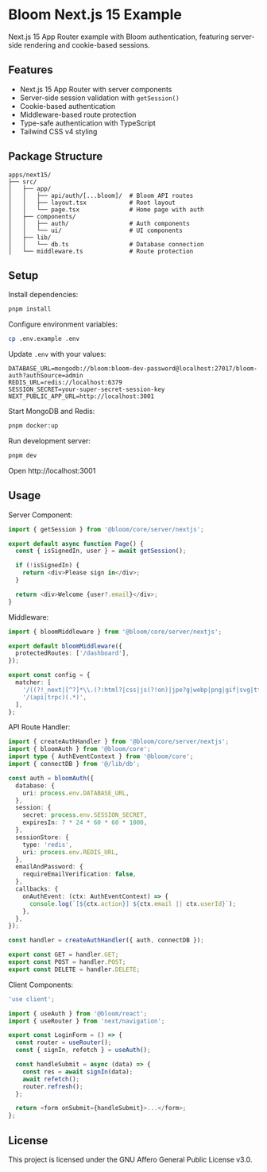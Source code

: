 # Bloom Next.js 15 Example

Next.js 15 App Router example with Bloom authentication, featuring server-side rendering and cookie-based sessions.

## Features

- Next.js 15 App Router with server components
- Server-side session validation with `getSession()`
- Cookie-based authentication
- Middleware-based route protection
- Type-safe authentication with TypeScript
- Tailwind CSS v4 styling

## Package Structure

```
apps/next15/
├── src/
│   ├── app/
│   │   ├── api/auth/[...bloom]/  # Bloom API routes
│   │   ├── layout.tsx            # Root layout
│   │   └── page.tsx              # Home page with auth
│   ├── components/
│   │   ├── auth/                 # Auth components
│   │   └── ui/                   # UI components
│   ├── lib/
│   │   └── db.ts                 # Database connection
│   └── middleware.ts             # Route protection
```

## Setup

Install dependencies:

```bash
pnpm install
```

Configure environment variables:

```bash
cp .env.example .env
```

Update `.env` with your values:

```env
DATABASE_URL=mongodb://bloom:bloom-dev-password@localhost:27017/bloom-auth?authSource=admin
REDIS_URL=redis://localhost:6379
SESSION_SECRET=your-super-secret-session-key
NEXT_PUBLIC_APP_URL=http://localhost:3001
```

Start MongoDB and Redis:

```bash
pnpm docker:up
```

Run development server:

```bash
pnpm dev
```

Open http://localhost:3001

## Usage

Server Component:

```typescript
import { getSession } from '@bloom/core/server/nextjs';

export default async function Page() {
  const { isSignedIn, user } = await getSession();

  if (!isSignedIn) {
    return <div>Please sign in</div>;
  }

  return <div>Welcome {user?.email}</div>;
}
```

Middleware:

```typescript
import { bloomMiddleware } from '@bloom/core/server/nextjs';

export default bloomMiddleware({
  protectedRoutes: ['/dashboard'],
});

export const config = {
  matcher: [
    '/((?!_next|[^?]*\\.(?:html?|css|js(?!on)|jpe?g|webp|png|gif|svg|ttf|woff2?|ico|csv|docx?|xlsx?|zip|webmanifest)).*)',
    '/(api|trpc)(.*)',
  ],
};
```

API Route Handler:

```typescript
import { createAuthHandler } from '@bloom/core/server/nextjs';
import { bloomAuth } from '@bloom/core';
import type { AuthEventContext } from '@bloom/core';
import { connectDB } from '@/lib/db';

const auth = bloomAuth({
  database: {
    uri: process.env.DATABASE_URL,
  },
  session: {
    secret: process.env.SESSION_SECRET,
    expiresIn: 7 * 24 * 60 * 60 * 1000,
  },
  sessionStore: {
    type: 'redis',
    uri: process.env.REDIS_URL,
  },
  emailAndPassword: {
    requireEmailVerification: false,
  },
  callbacks: {
    onAuthEvent: (ctx: AuthEventContext) => {
      console.log(`[${ctx.action}] ${ctx.email || ctx.userId}`);
    },
  },
});

const handler = createAuthHandler({ auth, connectDB });

export const GET = handler.GET;
export const POST = handler.POST;
export const DELETE = handler.DELETE;
```

Client Components:

```typescript
'use client';

import { useAuth } from '@bloom/react';
import { useRouter } from 'next/navigation';

export const LoginForm = () => {
  const router = useRouter();
  const { signIn, refetch } = useAuth();

  const handleSubmit = async (data) => {
    const res = await signIn(data);
    await refetch();
    router.refresh();
  };

  return <form onSubmit={handleSubmit}>...</form>;
};
```

## License

This project is licensed under the GNU Affero General Public License v3.0.
